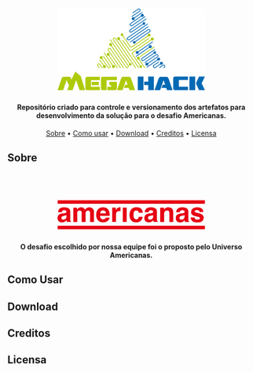 <h1 align="center">
  <br>
  <a href="https://www.megahack.com.br/"><img src="https://github.com/eduardohfs/MegahackTime30/blob/master/support_content/logo-megahack.png?raw=true" alt="MegaHack" width="300"></a>
</h1>

<h4 align="center">
  Repositório criado para controle e versionamento dos artefatos para desenvolvimento da solução para o desafio Americanas.
</h4>

<p align="center">
  <a href="#about">Sobre</a> •
  <a href="#como-usar">Como usar</a> •
  <a href="#download">Download</a> •
  <a href="#creditos">Creditos</a> •
  <a href="#Licensa">Licensa</a> 
</p>

## Sobre

<h1 align="center">
  <br>
  <a href="https://www.americanas.com.br/"><img src="https://github.com/eduardohfs/MegahackTime30/blob/master/support_content/logo-americanas.png?raw=true" alt="Americanas" width="300"></a>
</h1>
<h4 align="center">
  O desafio escolhido por nossa equipe foi o proposto pelo Universo Americanas.
</h4>

## Como Usar

## Download

## Creditos

## Licensa
